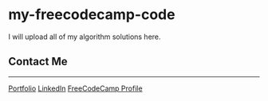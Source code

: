 # my-freecodecamp-code

I will upload all of my algorithm solutions here.

## Contact Me
---
[Portfolio](http://www.ivanmgonzalez.com "Ivan's Portfolio Website")
[LinkedIn](https://www.linkedin.com/in/ivanmgonzalez "Ivan's LinkedIn Page")
[FreeCodeCamp Profile](https://www.freecodecamp.com/gonzalezi2 "FCC Page")